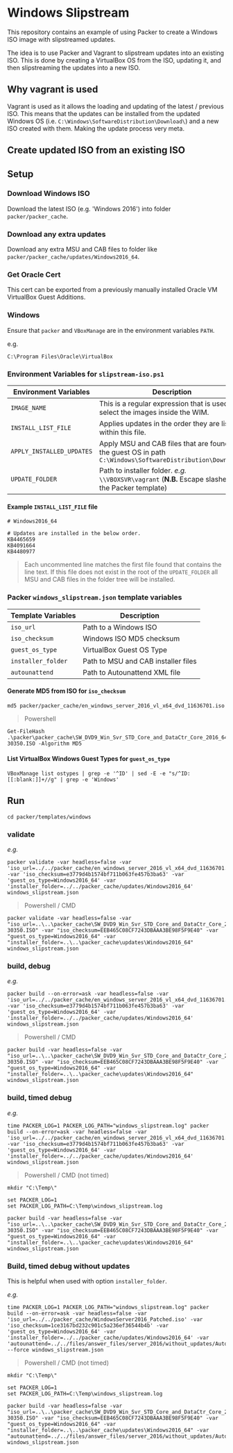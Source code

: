 
# Windows Slipstream

This repository contains an example of using Packer to create a Windows ISO image with slipstreamed updates.

The idea is to use Packer and Vagrant to slipstream updates into an existing ISO. This is done by creating a VirtualBox OS from the ISO, updating it, and then slipstreaming the updates into a new ISO.

## Why vagrant is used

Vagrant is used as it allows the loading and updating of the latest / previous ISO. This means that the updates can be installed from the updated Windows OS (i.e. ```C:\Windows\SoftwareDistribution\Download\```) and a new ISO created with them. Making the update process very meta.

## Create updated ISO from an existing ISO

## Setup

### Download Windows ISO

Download the latest ISO (e.g. 'Windows 2016') into folder ```packer/packer_cache```.

### Download any extra updates

Download any extra MSU and CAB files to folder like ```packer/packer_cache/updates/Windows2016_64```.

### Get Oracle Cert

This cert can be exported from a previously manually installed Oracle VM VirtualBox Guest Additions.

### Windows

Ensure that ```packer``` and ```VBoxManage``` are in the environment variables ```PATH```.

e.g.

~~~
C:\Program Files\Oracle\VirtualBox
~~~

### Environment Variables for ```slipstream-iso.ps1```

|Environment Variables|Description|Default|
|---|---|---|
|```IMAGE_NAME```|This is a regular expression that is used to select the images inside the WIM.|```.*```|
|```INSTALL_LIST_FILE```|Applies updates in the order they are listed within this file.|```_Updates.txt```|
|```APPLY_INSTALLED_UPDATES```|Apply MSU and CAB files that are found on the guest OS in path ```C:\Windows\SoftwareDistribution\Download\``` ||
|```UPDATE_FOLDER```|Path to installer folder. *e.g.* ```\\VBOXSVR\vagrant``` (**N.B.** Escape slashes in the Packer template)||

#### Example ```INSTALL_LIST_FILE``` file

~~~
# Windows2016_64

# Updates are installed in the below order.
KB4465659
KB4091664
KB4480977
~~~

> Each uncommented line matches the first file found that contains the line text.
> If this file does not exist in the root of the ```UPDATE_FOLDER``` all MSU and CAB files in the folder tree will be installed.

### Packer ```windows_slipstream.json``` template variables

|Template Variables|Description|
|---|---|
|```iso_url```|Path to a Windows ISO|
|```iso_checksum```|Windows ISO MD5 checksum|
|```guest_os_type```|VirtualBox Guest OS Type|
|```installer_folder```|Path to MSU and CAB installer files|
|```autounattend```|Path to Autounattend XML file|

#### Generate MD5 from ISO for ```iso_checksum```

~~~
md5 packer/packer_cache/en_windows_server_2016_vl_x64_dvd_11636701.iso
~~~

> Powershell

~~~
Get-FileHash .\packer\packer_cache\SW_DVD9_Win_Svr_STD_Core_and_DataCtr_Core_2016_64Bit_English_-3_MLF_X21-30350.ISO -Algorithm MD5
~~~

#### List VirtualBox Windows Guest Types for ```guest_os_type```

~~~
VBoxManage list ostypes | grep -e '^ID' | sed -E -e "s/^ID:[[:blank:]]+//g" | grep -e 'Windows'
~~~

## Run

~~~
cd packer/templates/windows
~~~

### validate

*e.g.*

~~~
packer validate -var headless=false -var 'iso_url=../../packer_cache/en_windows_server_2016_vl_x64_dvd_11636701.iso' -var 'iso_checksum=e3779d4b1574bf711b063fe457b3ba63' -var 'guest_os_type=Windows2016_64' -var 'installer_folder=../../packer_cache/updates/Windows2016_64' windows_slipstream.json
~~~

> Powershell / CMD

~~~
packer validate -var headless=false -var "iso_url=..\..\packer_cache\SW_DVD9_Win_Svr_STD_Core_and_DataCtr_Core_2016_64Bit_English_-3_MLF_X21-30350.ISO" -var "iso_checksum=EEB465C08CF7243DBAAA3BE98F5F9E40" -var "guest_os_type=Windows2016_64" -var "installer_folder=..\..\packer_cache\updates\Windows2016_64" windows_slipstream.json
~~~

### build, debug

*e.g.*

~~~
packer build --on-error=ask -var headless=false -var 'iso_url=../../packer_cache/en_windows_server_2016_vl_x64_dvd_11636701.iso' -var 'iso_checksum=e3779d4b1574bf711b063fe457b3ba63' -var 'guest_os_type=Windows2016_64' -var 'installer_folder=../../packer_cache/updates/Windows2016_64' windows_slipstream.json
~~~

> Powershell / CMD

~~~
packer build -var headless=false -var "iso_url=..\..\packer_cache\SW_DVD9_Win_Svr_STD_Core_and_DataCtr_Core_2016_64Bit_English_-3_MLF_X21-30350.ISO" -var "iso_checksum=EEB465C08CF7243DBAAA3BE98F5F9E40" -var "guest_os_type=Windows2016_64" -var "installer_folder=..\..\packer_cache\updates\Windows2016_64" windows_slipstream.json
~~~

### build, timed debug

*e.g.*

~~~
time PACKER_LOG=1 PACKER_LOG_PATH="windows_slipstream.log" packer build --on-error=ask -var headless=false -var 'iso_url=../../packer_cache/en_windows_server_2016_vl_x64_dvd_11636701.iso' -var 'iso_checksum=e3779d4b1574bf711b063fe457b3ba63' -var 'guest_os_type=Windows2016_64' -var 'installer_folder=../../packer_cache/updates/Windows2016_64' windows_slipstream.json
~~~

> Powershell / CMD (not timed)

~~~
mkdir "C:\Temp\"

set PACKER_LOG=1
set PACKER_LOG_PATH=C:\Temp\windows_slipstream.log

packer build -var headless=false -var "iso_url=..\..\packer_cache\SW_DVD9_Win_Svr_STD_Core_and_DataCtr_Core_2016_64Bit_English_-3_MLF_X21-30350.ISO" -var "iso_checksum=EEB465C08CF7243DBAAA3BE98F5F9E40" -var "guest_os_type=Windows2016_64" -var "installer_folder=..\..\packer_cache\updates\Windows2016_64" windows_slipstream.json
~~~

### Build, timed debug without updates

This is helpful when used with option ```installer_folder```.

*e.g.*

~~~
time PACKER_LOG=1 PACKER_LOG_PATH="windows_slipstream.log" packer build --on-error=ask -var headless=false -var 'iso_url=../../packer_cache/WindowsServer2016_Patched.iso' -var 'iso_checksum=1ce3167bd232c901c5a236ef36544b4b' -var 'guest_os_type=Windows2016_64' -var 'installer_folder=../../packer_cache/updates/Windows2016_64' -var 'autounattend=../../files/answer_files/server_2016/without_updates/Autounattend.xml' --force windows_slipstream.json
~~~

> Powershell / CMD (not timed)

~~~
mkdir "C:\Temp\"

set PACKER_LOG=1
set PACKER_LOG_PATH=C:\Temp\windows_slipstream.log

packer build -var headless=false -var "iso_url=..\..\packer_cache\SW_DVD9_Win_Svr_STD_Core_and_DataCtr_Core_2016_64Bit_English_-3_MLF_X21-30350.ISO" -var "iso_checksum=EEB465C08CF7243DBAAA3BE98F5F9E40" -var "guest_os_type=Windows2016_64" -var "installer_folder=..\..\packer_cache\updates\Windows2016_64" -var "autounattend=../../files/answer_files/server_2016/without_updates/Autounattend.xml" windows_slipstream.json
~~~
